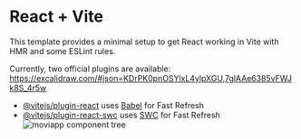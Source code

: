 # React + Vite

This template provides a minimal setup to get React working in Vite with HMR and some ESLint rules.

Currently, two official plugins are available:
https://excalidraw.com/#json=KDrPK0pnOSYlxL4ylpXGU,7glAAe6385vFWJk8S_4r5w

- [@vitejs/plugin-react](https://github.com/vitejs/vite-plugin-react/blob/main/packages/plugin-react/README.md) uses [Babel](https://babeljs.io/) for Fast Refresh
- [@vitejs/plugin-react-swc](https://github.com/vitejs/vite-plugin-react-swc) uses [SWC](https://swc.rs/) for Fast Refresh
![moviapp component tree](https://github.com/user-attachments/assets/db8aa420-cfb1-4811-9bfe-c9e6587a3f01)
